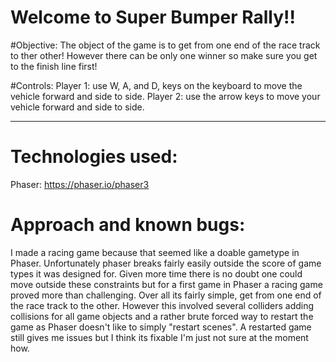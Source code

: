 # Welcome to Super Bumper Rally!!

#Objective:
The object of the game is to get from one end of the race track to ther other!
However there can be only one winner so make sure you get to the finish line first!


#Controls:
Player 1: use W, A, and D, keys on the keyboard to move the vehicle forward and side to side.
Player 2: use the arrow keys to move your vehicle forward and side to side.


------------------------------------------------------------------------------------------------

# Technologies used:
Phaser: https://phaser.io/phaser3

# Approach and known bugs:
I made a racing game because that seemed like a doable gametype in Phaser. Unfortunately phaser breaks fairly easily outside the score of game types it was designed for. Given more time there is no doubt one could move outside these constraints but for a first game in Phaser a racing game proved more than challenging. Over all its fairly simple, get from one end of the race track to the other. However this involved several colliders adding collisions for all game objects and a rather brute forced way to restart the game as Phaser doesn't like to simply "restart scenes". A restarted game still gives me issues but I think its fixable I'm just not sure at the moment how.
